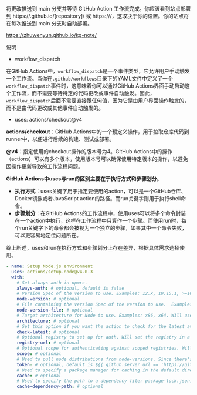 
将更改推送到 main 分支并等待 GitHub Action 工作流完成。你应该看到站点部署到 https://<username>.github.io/[repository]/ 或 https://<custom-domain>/，这取决于你的设置。你的站点将在每次推送到 main 分支时自动部署。


https://zhuwenyun.github.io/kg-note/





说明

- workflow_dispatch

在GitHub Actions中，`workflow_dispatch`是一个事件类型，它允许用户手动触发一个工作流。当你在`.github/workflows`目录下的YAML文件中定义了一个`workflow_dispatch`事件时，这意味着你可以通过GitHub Actions界面手动启动这个工作流，而不需要等待特定的代码更改或事件自动触发。因此，`workflow_dispatch`后面不需要直接跟任何值，因为它是由用户界面操作触发的，而不是由代码更改或其他事件自动触发的。

- uses: actions/checkout@v4

**actions/checkout**‌：‌GitHub Actions中的一个预定义操作，‌用于拉取仓库代码到runner中，‌以便进行后续的构建、‌测试或部署。‌

**@v4**‌：‌指定使用的checkout操作的版本号为4。‌GitHub Actions中的操作（‌actions）‌可以有多个版本，‌使用版本号可以确保使用特定版本的操作，‌以避免因操作更新导致的工作流程问题。‌







‌**GitHub Actions中uses与run的区别主要在于执行方式和步骤划分**‌。‌

- ‌**执行方式**‌：‌uses关键字用于指定要使用的action，‌可以是一个GitHub仓库、‌Docker镜像或者JavaScript action的路径。‌而run关键字则用于执行shell命令。‌
- ‌**步骤划分**‌：‌在GitHub Actions的工作流程中，‌使用uses可以将多个命令封装在一个action中执行，‌这样在工作流程中只算作一个步骤。‌而使用run时，‌每个run关键字下的命令都会被视为一个独立的步骤，‌如果其中一个命令失败，‌可以更容易地定位问题所在。‌

综上所述，‌uses和run在执行方式和步骤划分上存在差异，‌根据具体需求选择使用。‌




```yml
- name: Setup Node.js environment
  uses: actions/setup-node@v4.0.3
  with:
    # Set always-auth in npmrc.
    always-auth: # optional, default is false
    # Version Spec of the version to use. Examples: 12.x, 10.15.1, >=10.15.0.
    node-version: # optional
    # File containing the version Spec of the version to use.  Examples: package.json, .nvmrc, .node-version, .tool-versions.
    node-version-file: # optional
    # Target architecture for Node to use. Examples: x86, x64. Will use system architecture by default.
    architecture: # optional
    # Set this option if you want the action to check for the latest available version that satisfies the version spec.
    check-latest: # optional
    # Optional registry to set up for auth. Will set the registry in a project level .npmrc and .yarnrc file, and set up auth to read in from env.NODE_AUTH_TOKEN.
    registry-url: # optional
    # Optional scope for authenticating against scoped registries. Will fall back to the repository owner when using the GitHub Packages registry (https://npm.pkg.github.com/).
    scope: # optional
    # Used to pull node distributions from node-versions. Since there's a default, this is typically not supplied by the user. When running this action on github.com, the default value is sufficient. When running on GHES, you can pass a personal access token for github.com if you are experiencing rate limiting.
    token: # optional, default is ${{ github.server_url == 'https://github.com' && github.token || '' }}
    # Used to specify a package manager for caching in the default directory. Supported values: npm, yarn, pnpm.
    cache: # optional
    # Used to specify the path to a dependency file: package-lock.json, yarn.lock, etc. Supports wildcards or a list of file names for caching multiple dependencies.
    cache-dependency-path: # optional
          
```